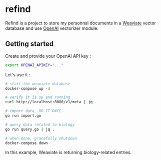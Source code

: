 # refind

Refind is a project to store my personnal documents in a [Weaviate] vector
 database and use [OpenAI] vectorizer module.

## Getting started

Create and provide your OpenAI API key :

```bash
export OPENAI_APIKEY="..."
```

Let's use it :

```bash
# start the weaviate database
docker-compose up -d

# verify it is up and running
curl http://localhost:8080/v1/meta | jq .

# import data, DO IT ONCE
go run import.go

# query data related to biology
go run query.go | jq .

# when done, gracefully shutdown
docker-compose down
```

In this example, Weaviate is returning biology-related entries.

[Weaviate]: https://weaviate.io
[OpenAI]: https://openai.com/

